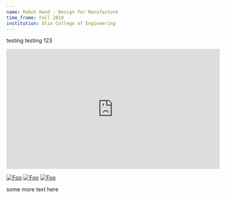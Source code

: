 ```yaml
---
name: Robot Hand - Design for Manufacture
time_frame: Fall 2019
institution: Olin College of Engineering
---
```

testing testing 123

<iframe width="560" height="315" src="https://www.youtube.com/embed/0-3BCeAxWb4" frameborder="0" allow="accelerometer; autoplay; encrypted-media; gyroscope; picture-in-picture" allowfullscreen></iframe>

<a target="_blank" href="/imgs/full_assembly_2.jpg">![Foo](/imgs/full_assembly_2.jpg)</a>
<a target="_blank" href="/imgs/full_assembly.png">![Foo](/imgs/full_assembly.png)</a>
<a target="_blank" href="/imgs/full_assembly_3.jpg">![Foo](/imgs/full_assembly_3.jpg)</a>

some more text here
